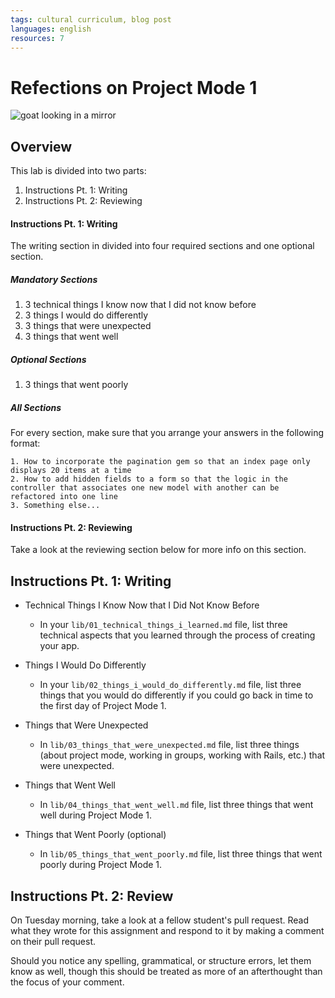 ```yaml
---
tags: cultural curriculum, blog post
languages: english
resources: 7
---
```


# Refections on Project Mode 1

![goat looking in a mirror](http://media3.giphy.com/media/pBj39cHnzprlS/200.gif)

## Overview

This lab is divided into two parts:

1. Instructions Pt. 1: Writing
2. Instructions Pt. 2: Reviewing

#### Instructions Pt. 1: Writing

The writing section in divided into four required sections and one optional section.

##### Mandatory Sections

1. 3 technical things I know now that I did not know before
2. 3 things I would do differently
3. 3 things that were unexpected
4. 3 things that went well

##### Optional Sections

1. 3 things that went poorly

##### All Sections

For every section, make sure that you arrange your answers in the following format:

```
1. How to incorporate the pagination gem so that an index page only displays 20 items at a time
2. How to add hidden fields to a form so that the logic in the controller that associates one new model with another can be refactored into one line
3. Something else...
```
#### Instructions Pt. 2: Reviewing

Take a look at the reviewing section below for more info on this section.

## Instructions Pt. 1: Writing

* Technical Things I Know Now that I Did Not Know Before
  * In your `lib/01_technical_things_i_learned.md` file, list three technical aspects that you learned through the process of creating your app.

* Things I Would Do Differently
  * In your `lib/02_things_i_would_do_differently.md` file, list three things that you would do differently if you could go back in time to the first day of Project Mode 1.

* Things that Were Unexpected
  * In `lib/03_things_that_were_unexpected.md` file, list three things (about project mode, working in groups, working with Rails, etc.) that were unexpected.

* Things that Went Well
  * In `lib/04_things_that_went_well.md` file, list three things that went well during Project Mode 1.

* Things that Went Poorly (optional)
  * In `lib/05_things_that_went_poorly.md` file, list three things that went poorly during Project Mode 1.

## Instructions Pt. 2: Review

On Tuesday morning, take a look at a fellow student's pull request. Read what they wrote for this assignment and respond to it by making a comment on their pull request. 

Should you notice any spelling, grammatical, or structure errors, let them know as well, though this should be treated as more of an afterthought than the focus of your comment.
